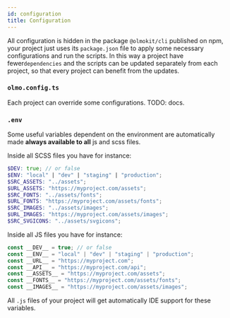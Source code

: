 ```yaml
---
id: configuration
title: Configuration
---
```


All configuration is hidden in the package `@olmokit/cli` published on npm, your project just uses its `package.json` file to apply some necessary configurations and run the scripts. In this way a project have fewer`dependencies` and the scripts can be updated separately from each project, so that every project can benefit from the updates.

### `olmo.config.ts`

Each project can override some configurations. TODO: docs.

### `.env`

Some useful variables dependent on the environment are automatically made **always available to all** js and scss files.

Inside all SCSS files you have for instance:

```scss
$DEV: true; // or false
$ENV: "local" | "dev" | "staging" | "production";
$SRC_ASSETS: "../assets";
$URL_ASSETS: "https://myproject.com/assets";
$SRC_FONTS: "../assets/fonts";
$URL_FONTS: "https://myproject.com/assets/fonts";
$SRC_IMAGES: "../assets/images";
$URL_IMAGES: "https://myproject.com/assets/images";
$SRC_SVGICONS: "../assets/svgicons";
```

Inside all JS files you have for instance:

```js
const __DEV__ = true; // or false
const __ENV__ = "local" | "dev" | "staging" | "production";
const __URL__ = "https://myproject.com";
const __API__ = "https://myproject.com/api";
const __ASSETS__ = "https://myproject.com/assets";
const __FONTS__ = "https://myproject.com/assets/fonts";
const __IMAGES__ = "https://myproject.com/assets/images";
```

All `.js` files of your project will get automatically IDE support for these variables.
